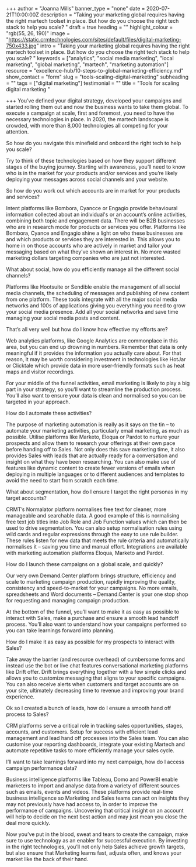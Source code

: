 +++
author = "Joanna Mills"
banner_type = "none"
date = 2020-07-21T10:00:00Z
description = "Taking your marketing global requires having the right martech toolset in place. But how do you choose the right tech stack to help you scale? "
draft = true
heading = ""
highlight_colour = "rgb(55, 26, 190)"
image = "https://static.crmtechnologies.com/sites/default/files/digital-marketing-750x433.jpg"
intro = "Taking your marketing global requires having the right martech toolset in place. But how do you choose the right tech stack to help you scale? "
keywords = ["analytics", "social media marketing", "local marketing", "global marketing", "martech", "marketing automation"]
resource = "excellence-hub/10-steps-to-global-marketing-efficiency.md"
show_contact = "form"
slug = "tools-scaling-digital-marketing"
subheading = ""
tags = ["digital marketing"]
testimonial = ""
title = "Tools for scaling digital marketing "

+++
You’ve defined your digital strategy, developed your campaigns and started rolling them out and now the business wants to take them global. To execute a campaign at scale, first and foremost, you need to have the necessary technologies in place. In 2020, the martech landscape is crowded, with more than 8,000 technologies all competing for your attention.

So how do you navigate this minefield and onboard the right tech to help you scale?

Try to think of these technologies based on how they support different stages of the buying journey. Starting with awareness, you’ll need to know who is in the market for your products and/or services and you’re likely deploying your messages across social channels and your website.

So how do you work out which accounts are in market for your products and services?

Intent platforms like Bombora, Cyancce or Engagio provide behavioural information collected about an individual's or an account’s online activities, combining both topic and engagement data. There will be B2B businesses who are in research mode for products or services you offer. Platforms like Bombora, Cyance and Engagio shine a light on who these businesses are and which products or services they are interested in. This allows you to home in on those accounts who are actively in market and tailor your messaging based on what they’ve shown an interest in. No more wasted marketing dollars targeting companies who are just not interested.

What about social, how do you efficiently manage all the different social channels?

Platforms like Hootsuite or Sendible enable the management of all social media channels, the scheduling of messages and publishing of new content from one platform. These tools integrate with all the major social media networks and 100s of applications giving you everything you need to grow your social media presence. Add all your social networks and save time managing your social media posts and content.

That’s all very well but how do I know how effective my efforts are?

Web analytics platforms, like Google Analytics are commonplace in this area, but you can end up drowning in numbers. Remember that data is only meaningful if it provides the information you actually care about. For that reason, it may be worth considering investment in technologies like HotJar or Clicktale which provide data in more user-friendly formats such as heat maps and visitor recordings.

For your middle of the funnel activities, email marketing is likely to play a big part in your strategy, so you’ll want to streamline the production process. You’ll also want to ensure your data is clean and normalised so you can be targeted in your approach.

How do I automate these activities?

The purpose of marketing automation is really as it says on the tin – to automate your marketing activities, particularly email marketing, as much as possible. Utilise platforms like Marketo, Eloqua or Pardot to nurture your prospects and allow them to research your offerings at their own pace before handing off to Sales. Not only does this save marketing time, it also provides Sales with leads that are actually ready for a conversation and insight on what they have been researching. You can also make use of features like dynamic content to create fewer versions of emails when deploying in multiple languages or to different audiences and templates to avoid the need to start from scratch each time.

What about segmentation, how do I ensure I target the right personas in my target accounts?

CRMT’s Normalator platform normalises free text for cleaner, more manageable and searchable data. A good example of this is normalising free text job titles into Job Role and Job Function values which can then be used to drive segmentation. You can also setup normalisation rules using wild cards and regular expressions through the easy to use rule builder. These rules listen for new data that meets the rule criteria and automatically normalises it – saving you time and manual effort. Integrations are available with marketing automation platforms Eloqua, Marketo and Pardot.

How do I launch these campaigns on a global scale, and quickly?

Our very own Demand.Center platform brings structure, efficiency and scale to marketing campaign production, rapidly improving the quality, consistency and speed-to-market for your campaigns. No more emails, spreadsheets and Word documents – Demand.Center is your one stop shop for requesting and managing campaign production.

At the bottom of the funnel, you’ll want to make it as easy as possible to interact with Sales, make a purchase and ensure a smooth lead handoff process. You’ll also want to understand how your campaigns performed so you can take learnings forward into planning.

How do I make it as easy as possible for my prospects to interact with Sales?

Take away the barrier (and resource overhead) of cumbersome forms and instead use the bot or live chat features conversational marketing platforms like Drift offer. Drift brings everything together with a few simple clicks and allows you to customize messaging that aligns to your specific campaigns. You can also receive alerts when customers and target accounts are on your site, ultimately decreasing time to revenue and improving your brand experience.

Ok so I created a bunch of leads, how do I ensure a smooth hand off process to Sales?

CRM platforms serve a critical role in tracking sales opportunities, stages, accounts, and customers. Setup for success with efficient lead management and lead hand off processes into the Sales team. You can also customise your reporting dashboards, integrate your existing Martech and automate repetitive tasks to more efficiently manage your sales cycle.

I’ll want to take learnings forward into my next campaign, how do I access campaign performance data?

Business intelligence platforms like Tableau, Domo and PowerBI enable marketers to import and analyse data from a variety of different sources such as emails, events and videos. These platforms provide real-time business intelligence so Marketing and Sales teams can act on insights they may not previously have had access to, in order to improve the performance of campaigns. Uncovering that critical insight on an account will help to decide on the next best action and may just mean you close the deal more quickly.

Now you’ve put in the blood, sweat and tears to create the campaign, make sure to use technology as an enabler for successful execution. By investing in the right technologies, you’ll not only help Sales achieve growth targets, but also ensure that Marketing learns fast, adjusts often, and knows your market like the back of their hand.
